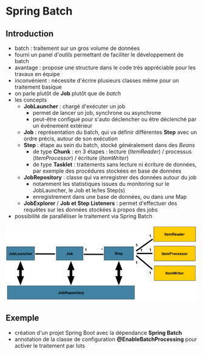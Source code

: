 # Spring Batch

## Introduction

- batch : traitement sur un gros volume de données
- fourni un panel d'outils permettant de faciliter le développement de batch
- avantage : propose une structure dans le code très appréciable pour les travaux en équipe
- inconvénient : nécessite d'écrire plusieurs classes même pour un traitement basique
- on parle plutôt de **Job** plutôt que de *batch*
- les concepts
    - **JobLauncher** : chargé d'exécuter un job
        - permet de lancer un job, synchrone ou asynchrone
        - peut-être configué pour s'auto déclencher ou être déclenché par un événement extérieur
    - **Job** : représentation du batch, qui va définir différentes **Step** avec un ordre précis, autour de son exécution
    - **Step** : étape au sein du batch, stocké généralement dans des *Beans*
        - de type **Chunk** : en 3 étapes : lecture (*ItemReader*) / processus (*ItemProcessor*) / écriture (*ItemWriter*)
        - de type **Tasklet** : traitements sans lecture ni écriture de données, par exemple des procédures stockées en base de données
    - **JobRepository** : classe qui va enregistrer des données autour du job
        - notamment les statistiques issues du monitoring sur le JobLauncher, le Job et le/les Step(s)
        - enregistrement dans une base de données, ou dans une Map
    - **JobExplorer** / **Job et Step Listeners** : permet d'effectuer des requêtes sur les données stockées à propos des jobs
- possibilité de paralléliser le traitement via Spring Batch


![Architecture de Spring Batch](images/spring-batch-reference-model.png "Architecture de Spring Batch")

## Exemple

- création d'un projet Spring Boot avec la dépendance **Spring Batch**
- annotation de la classe de configuration **@EnableBatchProcessing** pour activer le traitement par lots
